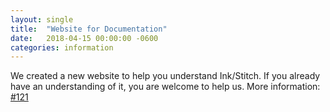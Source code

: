 ```yaml
---
layout: single
title:  "Website for Documentation"
date:   2018-04-15 00:00:00 -0600
categories: information
---
```


We created a new website to help you understand Ink/Stitch.
If you already have an understanding of it, you are welcome to help us. More information: [#121](https://github.com/lexelby/inkstitch/issues/121)

